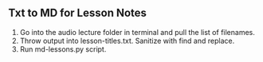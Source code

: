 ## Txt to MD for Lesson Notes

1. Go into the audio lecture folder in terminal and pull the list of filenames.
2. Throw output into lesson-titles.txt. Sanitize with find and replace.
3. Run md-lessons.py script.
